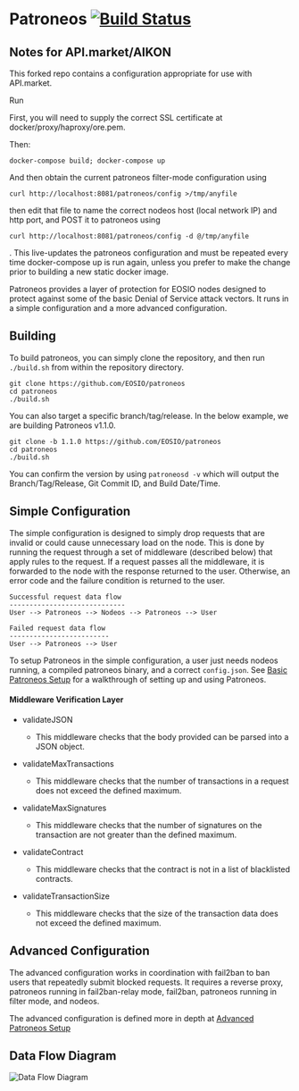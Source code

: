 # Patroneos [![Build Status](https://travis-ci.org/EOSIO/patroneos.svg?branch=master)](https://travis-ci.org/EOSIO/patroneos)

## Notes for API.market/AIKON
This forked repo contains a configuration appropriate for use with API.market.

Run

First, you will need to supply the correct SSL certificate at docker/proxy/haproxy/ore.pem.

Then:

```
docker-compose build; docker-compose up
```

And then obtain the current patroneos filter-mode configuration using 

```
curl http://localhost:8081/patroneos/config >/tmp/anyfile
```
then edit that file to name the correct nodeos host (local network IP) and http port, and POST it to patroneos using

```
curl http://localhost:8081/patroneos/config -d @/tmp/anyfile
```
.  This live-updates the patroneos configuration and must be repeated every time docker-compose up is run again, unless you prefer to make the change prior to building a new static docker image.



Patroneos provides a layer of protection for EOSIO nodes designed to protect against some of the basic Denial of Service attack vectors. It runs in a simple configuration and a more advanced configuration.

## Building
To build patroneos, you can simply clone the repository, and then run `./build.sh` from within the repository directory.

```
git clone https://github.com/EOSIO/patroneos
cd patroneos
./build.sh
```

You can also target a specific branch/tag/release. In the below example, we are building Patroneos v1.1.0.
```
git clone -b 1.1.0 https://github.com/EOSIO/patroneos
cd patroneos
./build.sh
```

You can confirm the version by using `patroneosd -v` which will output the Branch/Tag/Release, Git Commit ID, and Build Date/Time.

## Simple Configuration
The simple configuration is designed to simply drop requests that are invalid or could cause unnecessary load on the node. This is done by running the request through a set of middleware (described below) that apply rules to the request. If a request passes all the middleware, it is forwarded to the node with the response returned to the user. Otherwise, an error code and the failure condition is returned to the user.

```
Successful request data flow
-----------------------------
User --> Patroneos --> Nodeos --> Patroneos --> User
```
```
Failed request data flow
-------------------------
User --> Patroneos --> User
```

To setup Patroneos in the simple configuration, a user just needs nodeos running, a compiled patroneos binary, and a correct `config.json`. See [Basic Patroneos Setup](TUTORIAL-SIMPLE.md) for a walkthrough of setting up and using Patroneos.

#### Middleware Verification Layer

* validateJSON
    * This middleware checks that the body provided can be parsed into a JSON object.

* validateMaxTransactions
    * This middleware checks that the number of transactions in a request does not exceed the defined maximum.

* validateMaxSignatures
    * This middleware checks that the number of signatures on the transaction are not greater than the defined maximum.

* validateContract
    * This middleware checks that the contract is not in a list of blacklisted contracts.

* validateTransactionSize
    * This middleware checks that the size of the transaction data does not exceed the defined maximum.

## Advanced Configuration
The advanced configuration works in coordination with fail2ban to ban users that repeatedly submit blocked requests. It requires a reverse proxy, patroneos running in fail2ban-relay mode, fail2ban, patroneos running in filter mode, and nodeos.

The advanced configuration is defined more in depth at [Advanced Patroneos Setup](TUTORIAL-ADVANCED.md)

## Data Flow Diagram

![Data Flow Diagram](patroneos-diagram.png "Patroneos Data Flow Diagram")
